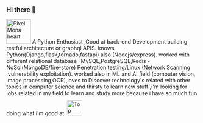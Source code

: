 ### Hi there 👋

<!--
**MedAmineFouzai/MedAmineFouzai** is a ✨ _special_ ✨ repository because its `README.md` (this file) appears on your GitHub profile.

Here are some ideas to get you started:

- 🔭 I’m currently working on ...
- 🌱 I’m currently learning ...
- 👯 I’m looking to collaborate on ...
- 🤔 I’m looking for help with ...
- 💬 Ask me about ...
- 📫 How to reach me: ...
- 😄 Pronouns: ...
- ⚡ Fun fact: ...
-->
<img src="https://github.githubassets.com/images/modules/site/sponsors/pixel-mona-heart.gif" alt="Pixel Mona heart" width="64" height="64">
A Python Enthusiast ,Good at back-end Development building restful architecture or graphql
APIS. knows Python(Django,flask,tornado,fastapi) also (Nodejs/express). worked with
different relational database -MySQL,PostgreSQL,Redis -NoSql(MongoDB/fire-store)
Penetration testing/Linux (Network Scanning ,vulnerability exploitation). worked also in ML
and AI field (computer vision, image processing,OCR),loves to Discover technology's related
with other topics in computer science and thirsty to learn new stuff ,i'm looking for jobs
related in my field to learn and study more because i have so much fun doing what i'm good
at.


<img alt="Top Gezi Parki Stickers for Android &amp; iOS | Gfycat" class="n3VNCb" src="https://thumbs.gfycat.com/BetterScentedCooter-max-1mb.gif" data-noaft="1" jsname="HiaYvf" jsaction="load:XAeZkd,gvK6lb;" style="width: 40px; height: 40px; margin: 9.5px 0px;">
